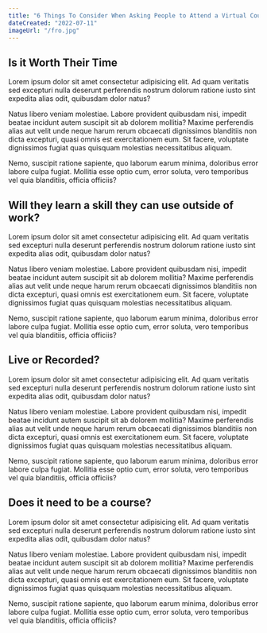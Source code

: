 ```yaml
---
title: "6 Things To Consider When Asking People to Attend a Virtual Course"
dateCreated: "2022-07-11"
imageUrl: "/fro.jpg"
---
```

 
 ## Is it Worth Their Time

Lorem ipsum dolor sit amet consectetur adipisicing elit. Ad quam veritatis sed excepturi nulla deserunt perferendis nostrum dolorum ratione iusto sint expedita alias odit, quibusdam dolor natus? 

Natus libero veniam molestiae. Labore provident quibusdam nisi, impedit beatae incidunt autem suscipit sit ab dolorem mollitia? Maxime perferendis alias aut velit unde neque harum rerum obcaecati dignissimos blanditiis non dicta excepturi, quasi omnis est exercitationem eum. Sit facere, voluptate dignissimos fugiat quas quisquam molestias necessitatibus aliquam. 

Nemo, suscipit ratione sapiente, quo laborum earum minima, doloribus error labore culpa fugiat. Mollitia esse optio cum, error soluta, vero temporibus vel quia blanditiis, officia officiis? 

 ## Will they learn a skill they can use outside of work?

Lorem ipsum dolor sit amet consectetur adipisicing elit. Ad quam veritatis sed excepturi nulla deserunt perferendis nostrum dolorum ratione iusto sint expedita alias odit, quibusdam dolor natus? 

Natus libero veniam molestiae. Labore provident quibusdam nisi, impedit beatae incidunt autem suscipit sit ab dolorem mollitia? Maxime perferendis alias aut velit unde neque harum rerum obcaecati dignissimos blanditiis non dicta excepturi, quasi omnis est exercitationem eum. Sit facere, voluptate dignissimos fugiat quas quisquam molestias necessitatibus aliquam. 

Nemo, suscipit ratione sapiente, quo laborum earum minima, doloribus error labore culpa fugiat. Mollitia esse optio cum, error soluta, vero temporibus vel quia blanditiis, officia officiis? 

 ## Live or Recorded?

Lorem ipsum dolor sit amet consectetur adipisicing elit. Ad quam veritatis sed excepturi nulla deserunt perferendis nostrum dolorum ratione iusto sint expedita alias odit, quibusdam dolor natus? 

Natus libero veniam molestiae. Labore provident quibusdam nisi, impedit beatae incidunt autem suscipit sit ab dolorem mollitia? Maxime perferendis alias aut velit unde neque harum rerum obcaecati dignissimos blanditiis non dicta excepturi, quasi omnis est exercitationem eum. Sit facere, voluptate dignissimos fugiat quas quisquam molestias necessitatibus aliquam. 

Nemo, suscipit ratione sapiente, quo laborum earum minima, doloribus error labore culpa fugiat. Mollitia esse optio cum, error soluta, vero temporibus vel quia blanditiis, officia officiis? 

 ## Does it need to be a course?

Lorem ipsum dolor sit amet consectetur adipisicing elit. Ad quam veritatis sed excepturi nulla deserunt perferendis nostrum dolorum ratione iusto sint expedita alias odit, quibusdam dolor natus? 

Natus libero veniam molestiae. Labore provident quibusdam nisi, impedit beatae incidunt autem suscipit sit ab dolorem mollitia? Maxime perferendis alias aut velit unde neque harum rerum obcaecati dignissimos blanditiis non dicta excepturi, quasi omnis est exercitationem eum. Sit facere, voluptate dignissimos fugiat quas quisquam molestias necessitatibus aliquam. 

Nemo, suscipit ratione sapiente, quo laborum earum minima, doloribus error labore culpa fugiat. Mollitia esse optio cum, error soluta, vero temporibus vel quia blanditiis, officia officiis? 
